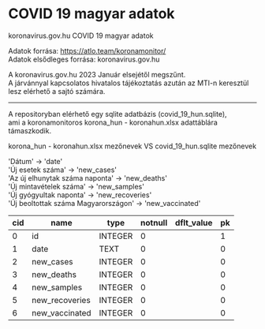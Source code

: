 # COVID 19 magyar adatok
koronavirus.gov.hu COVID 19 magyar adatok

Adatok forrása: https://atlo.team/koronamonitor/  
Adatok elsődleges forrása: koronavirus.gov.hu  

A koronavirus.gov.hu 2023 Január elsejétől megszűnt.  
A járvánnyal kapcsolatos hivatalos tájékoztatás azután az MTI-n keresztül lesz elérhető a sajtó számára.  

<hr>

A repositoryban elérhető egy sqlite adatbázis (covid_19_hun.sqlite),   
ami a koronamonitoros korona_hun - koronahun.xlsx adattáblára támaszkodik.
  
korona_hun - koronahun.xlsx mezőnevek VS covid_19_hun.sqlite mezőnevek

'Dátum' -> 'date'  
'Új esetek száma' -> 'new_cases'  
'Az új elhunytak száma naponta' -> 'new_deaths'  
'Új mintavételek száma' -> 'new_samples'  
'Új gyógyultak naponta' -> 'new_recoveries'  
'Új beoltottak száma Magyarországon' -> 'new_vaccinated'  


cid|name|type|notnull|dflt_value|pk
--- | --- | ---|--- | --- | ---|
0|id|INTEGER|0||1
1|date|TEXT|0||0
2|new_cases|INTEGER|0||0
3|new_deaths|INTEGER|0||0
4|new_samples|INTEGER|0||0
5|new_recoveries|INTEGER|0||0
6|new_vaccinated|INTEGER|0||0
